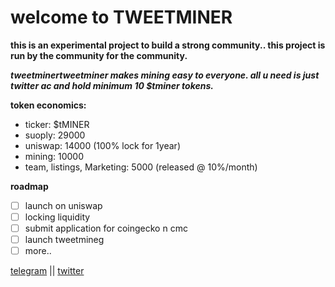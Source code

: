 # welcome to TWEETMINER

**this is an experimental project to build a strong community..
this project is run by the community for the community.**


***tweetminertweetminer makes mining easy to everyone.
all u need is just twitter ac and hold minimum 10 $tminer tokens.***


**token economics:**

* ticker: $tMINER
* suoply: 29000
* uniswap: 14000 (100% lock for 1year)
* mining: 10000
* team, listings, Marketing: 5000 (released @ 10%/month)


**roadmap**
- [ ] launch on uniswap
- [ ] locking liquidity
- [ ] submit application for coingecko n cmc
- [ ] launch tweetmineg
- [ ] more..

[telegram](https://t.me/t_miner/) || 
[twitter](https://twitter.com/tminertoken/)

















